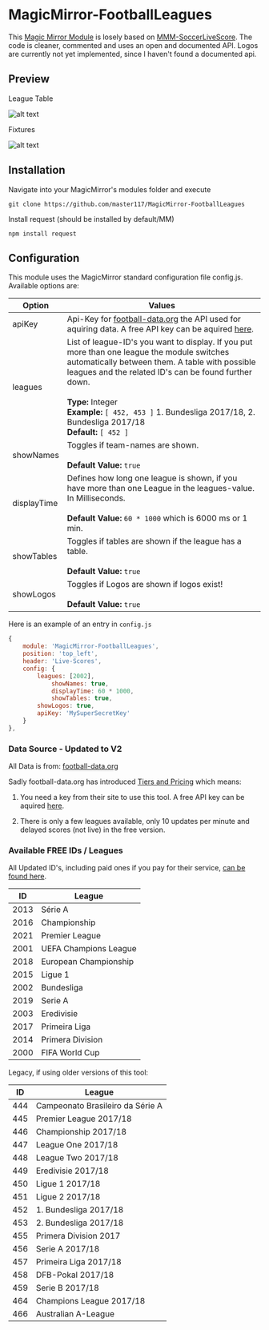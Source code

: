 # MagicMirror-FootballLeagues
This [Magic Mirror Module](https://github.com/MichMich/MagicMirror) is losely based on [MMM-SoccerLiveScore](https://github.com/LukeSkywalker92/MMM-SoccerLiveScore). The code is cleaner, commented and uses an open and documented API. Logos are currently not yet implemented, since I haven't found a documented api.

## Preview
League Table

![alt text](https://i.imgur.com/8QORZUX.png "Logo Title Text 1")

Fixtures

![alt text](https://i.imgur.com/8dMv25Y.png "Logo Title Text 1")


## Installation

Navigate into your MagicMirror's modules folder and execute 
```git
git clone https://github.com/master117/MagicMirror-FootballLeagues
```

Install request (should be installed by default/MM)
```nodejs
npm install request
```


## Configuration
This module uses the MagicMirror standard configuration file config.js. Available options are:

| Option | Values |
| - | - |
| apiKey | Api-Key for [football-data.org](https://api.football-data.org/index) the API used for aquiring data. A free API key can be aquired [here](https://api.football-data.org/client/register). |
| leagues | List of league-ID's you want to display. If you put more than one league the module switches automatically between them. A table with possible leagues and the related ID's can be found further down. <br><br> <b>Type:</b> Integer <br> <b> Example: </b> `[ 452, 453 ]` 1. Bundesliga 2017/18, 2. Bundesliga 2017/18 <br> <b> Default: </b> `[ 452 ]` |
| showNames | Toggles if team-names are shown. <br> <br><b> Default Value: </b> `true` |
| displayTime | Defines how long one league is shown, if you have more than one League in the leagues-value. In Milliseconds. <br><br><b> Default Value: </b> `60 * 1000` which is 6000 ms or 1 min. |
| showTables | Toggles if tables are shown if the league has a table. <br><br><b> Default Value: </b> `true` |
| showLogos | Toggles if Logos are shown if logos exist! <br><br><b> Default Value: </b> `true` |

Here is an example of an entry in `config.js`

```javascript
{
	module: 'MagicMirror-FootballLeagues',
	position: 'top_left',
	header: 'Live-Scores',
	config: {
		leagues: [2002],
        	showNames: true,
        	displayTime: 60 * 1000,
        	showTables: true,
		showLogos: true,
		apiKey: 'MySuperSecretKey'
	}
},
```

### Data Source - Updated to V2
All Data is from: [football-data.org](https://www.football-data.org/)

Sadly football-data.org has introduced [Tiers and Pricing](https://www.football-data.org/pricing)
which means:

1. You need a key from their site to use this tool. A free API key can be aquired [here](https://api.football-data.org/client/register).

2. There is only a few leagues available, only 10 updates per minute and delayed scores (not live) in the free version.

### Available FREE IDs / Leagues
All Updated ID's, including paid ones if you pay for their service, [can be found here](http://api.football-data.org/v2/competitions/).

| ID | League |
| - | - |
| 2013 | Série A |
| 2016 | Championship |
| 2021 | Premier League |
| 2001 | UEFA Champions League |
| 2018 | European Championship |
| 2015 | Ligue 1 |
| 2002 | Bundesliga |
| 2019 | Serie A |
| 2003 | Eredivisie |
| 2017 | Primeira Liga |
| 2014 | Primera Division |
| 2000 | FIFA World Cup |

Legacy, if using older versions of this tool:

| ID | League |
| - | - |
| 444 | Campeonato Brasileiro da Série A | 
| 445 | Premier League 2017/18 |
| 446 | Championship 2017/18 |
| 447 | League One 2017/18 |
| 448 | League Two 2017/18 |
| 449 | Eredivisie 2017/18 |
| 450 | Ligue 1 2017/18 |
| 451 | Ligue 2 2017/18 |
| 452 | 1. Bundesliga 2017/18 |
| 453 | 2. Bundesliga 2017/18 |
| 455 | Primera Division 2017 |
| 456 | Serie A 2017/18 |
| 457 | Primeira Liga 2017/18 |
| 458 | DFB-Pokal 2017/18 |
| 459 | Serie B 2017/18 |
| 464 | Champions League 2017/18 |
| 466 | Australian A-League | 
